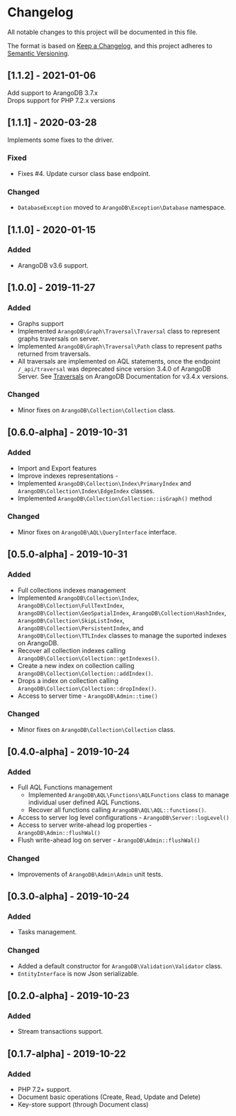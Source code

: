 # Changelog
All notable changes to this project will be documented in this file.

The format is based on [Keep a Changelog](https://keepachangelog.com/en/1.0.0/),
and this project adheres to [Semantic Versioning](https://semver.org/spec/v2.0.0.html).

## [1.1.2] - 2021-01-06
Add support to ArangoDB 3.7.x  
Drops support for PHP 7.2.x versions

## [1.1.1] - 2020-03-28
Implements some fixes to the driver. 

### Fixed
 -  Fixes #4. Update cursor class base endpoint. 

### Changed
 - `DatabaseException` moved to `ArangoDB\Exception\Database` namespace.

## [1.1.0] - 2020-01-15
### Added
- ArangoDB v3.6 support.

## [1.0.0] - 2019-11-27
### Added
- Graphs support 
- Implemented  ``ArangoDB\Graph\Traversal\Traversal`` class to represent graphs traversals on server.
- Implemented  ``ArangoDB\Graph\Traversal\Path`` class to represent paths returned from traversals.
- All traversals are implemented on AQL statements, once the endpoint `/_api/traversal` was deprecated since version 3.4.0 of ArangoDB Server. See [Traversals](https://www.arangodb.com/docs/3.4/http/traversal.html) on ArangoDB Documentation for v3.4.x versions.

### Changed
- Minor fixes on `ArangoDB\Collection\Collection` class.

## [0.6.0-alpha] - 2019-10-31
### Added
- Import and Export features 
- Improve indexes representations - 
- Implemented ``ArangoDB\Collection\Index\PrimaryIndex`` and ``ArangoDB\Collection\Index\EdgeIndex`` classes. 
- Implemented ``ArangoDB\Collection\Collection::isGraph()``  method

### Changed
- Minor fixes on ``ArangoDB\AQL\QueryInterface`` interface.

## [0.5.0-alpha] - 2019-10-31

### Added
- Full collections indexes management 
- Implemented  ``ArangoDB\Collection\Index``, ``ArangoDB\Collection\FullTextIndex``, ``ArangoDB\Collection\GeoSpatialIndex``, ``ArangoDB\Collection\HashIndex``, ``ArangoDB\Collection\SkipListIndex``, ``ArangoDB\Collection\PersistentIndex``, and ``ArangoDB\Collection\TTLIndex`` classes to manage the suported indexes on ArangoDB.
- Recover all collection indexes calling ``ArangoDB\Collection\Collection::getIndexes()``.
- Create a new index on collection calling ``ArangoDB\Collection\Collection::addIndex()``.
- Drops a index on collection calling ``ArangoDB\Collection\Collection::dropIndex()``.
- Access to server time - ``ArangoDB\Admin::time()`` 

### Changed
- Minor fixes on ``ArangoDB\Collection\Collection`` class.

## [0.4.0-alpha] - 2019-10-24

### Added
 - Full AQL Functions management 
   - Implemented  ``ArangoDB\AQL\Functions\AQLFunctions`` class to manage individual user defined AQL Functions.
   - Recover all functions calling ``ArangoDB\AQL\AQL::functions()``.
 - Access to server log level configurations - ``ArangoDB\Server::logLevel()`` 
 - Access to server write-ahead log properties - ``ArangoDB\Admin::flushWal()`` 
 - Flush write-ahead log on server - ``ArangoDB\Admin::flushWal()`` 


### Changed
 - Improvements of ``ArangoDB\Admin\Admin`` unit tests.

## [0.3.0-alpha] - 2019-10-24

### Added
- Tasks management.

### Changed
 - Added a default constructor for ``ArangoDB\Validation\Validator`` class.
 - `EntityInterface` is now Json serializable.

## [0.2.0-alpha] - 2019-10-23

### Added
- Stream transactions support.

## [0.1.7-alpha] - 2019-10-22

### Added
- PHP 7.2+ support.
- Document basic operations (Create, Read, Update and Delete)
- Key-store support (through Document class)
